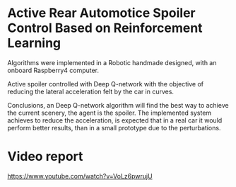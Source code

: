 # Active Rear Automotice Spoiler Control Based on Reinforcement Learning

Algorithms were implemented in a Robotic handmade designed, with an onboard Raspberry4 computer.

Active spoiler controlled with Deep Q-network with the objective of  reducing  the lateral acceleration felt by the car in curves. 

Conclusions, an Deep Q-network algorithm will find the best way to achieve the current scenery, the agent is the spoiler.
The implemented system achieves to reduce the acceleration,
is expected that in a real car it would perform better results, than in a small prototype due to the perturbations.

# Video report
https://www.youtube.com/watch?v=VoLz6pwrujU
